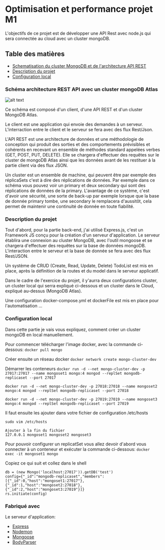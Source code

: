 Optimisation et performance projet M1
===================
L'objectifs de ce projet est de développer une API Rest avec node.js qui sera connectée au cloud avec un cluster mongoDB.

## Table des matières

- [Schematisation du cluster MongoDB et de l'architecture API REST](#architecture-technique)
- [Description du projet](#description-du-projet)
- [Configuration local](#configuration-local)


### Schéma architecture REST API avec un cluster mongoDB Atlas
![alt text](https://github.com/davidle93/mds_m1_le_david_optimperf/blob/master/sch%C3%A9ma/Architecture%20REST%20avec%20un%20cluster%20mongoDB.jpg)

Ce schéma est composé d'un client, d'une API REST et d'un cluster MongoDB Atlas.

Le client est une application qui envoie des demandes à un serveur. L'interraction entre le client et le serveur se fera avec des flux Rest/Json.

L'API REST est une architecture de données et une méthodologie de conception qui produit des sorties et des comportements prévisibles et cohérents en recevant un ensemble de méthodes standard appelées verbes (GET, POST, PUT, DELETE). Elle se chargera d'effectuer des requêtes sur le cluster de mongoDB Atlas ainsi que les données avant de les restituer à la partie client via des flux JSON.

Un cluster est un ensemble de machine, qui peuvent être par exemple des réplicaSets c'est à dire des réplications de données. Par exemple dans ce schéma vous pouvez voir un primary et deux secondary qui sont des réplications de données de la primary. L'avantage de ce système, c'est d'avoir une sécurité, une sorte de back-up par exemple lorsque que la base de donnée primary tombe, une secondary le remplacera d'aussitôt, cela permet de maintenir une continuité de donnée en toute fiabilité.


### Description du projet
Tout d'abord, pour la partie back-end, j'ai utilisé Express.js, c'est un Framework JS conçu pour la création d'un serveur d'application. Le serveur établira une connexion au cluster MongoDB, avec l'outil mongoose et se chargera d'effectuer des requêtes sur la base de données mongoDB. L'interaction entre le serveur et la base de donnée se fera avec des flux Rest/JSON.

Un système de CRUD (Create, Read, Update, Delete) TodoList est mis en place, après la définition de la routes et du model dans le serveur applicatif.

Dans le cadre de l'exercice du projet, il y'aurra deux configurations cluster, un cluster local qui serra expliqué ci-dessous et un cluster dans le Cloud, expliqué au-dessus (MongoDB Atlas).

Une configuration docker-compose.yml et dockerFile est mis en place pour l'automatisation ...

### Configuration local

Dans cette partie je vais vous expliquez, comment créer un cluster mongoDB en local manuellement.

Pour commencer télécharger l'image docker, avec la commande ci-dessous:
``docker pull mongo``

Créer ensuite un réseau docker
``docker network create mongo-cluster-dev``

Démarrer les conteneurs
``docker run -d --net mongo-cluster-dev -p 27017:27017 --name mongoset1 mongo:4 mongod --replSet mongodb-replicaset --port 27017``

``docker run -d --net mongo-cluster-dev -p 27018:27018 --name mongoset2 mongo:4 mongod --replSet mongodb-replicaset --port 27018``

``docker run -d --net mongo-cluster-dev -p 27019:27019 --name mongoset3 mongo:4 mongod --replSet mongodb-replicaset --port 27019``

Il faut ensuite les ajouter dans votre fichier de configuration /etc/hosts
```
sudo vim /etc/hosts

Ajouter à la fin du fichier
127.0.0.1 mongoset1 mongoset2 mongoset3
```
Pour pouvoir configurer un replicatSet vous allez devoir d'abord vous connecter à un conteneur et exécuter la commande ci-dessous:
``docker exec -it mongoset1 mongo``

Copiez ce qui suit et collez dans le shell
```
db = (new Mongo('localhost:27017')).getDB('test')
config={"_id":"mongodb-replicaset","members":[{"_id":0,"host":"mongoset1:27017"},{"_id":1,"host":"mongoset2:27018"},{"_id":2,"host":"mongoset3:27019"}]}
rs.initiate(config)
```




### Fabriqué avec

Le serveur d'application:
* [Express](https://www.npmjs.com/package/express)
* [Nodemon](https://www.npmjs.com/package/nodemon)
* [Mongoose](https://www.npmjs.com/package/mongoose)
* [BodyParser](https://www.npmjs.com/package/body-parsers)

